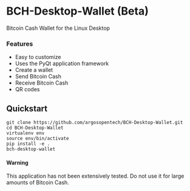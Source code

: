 # BCH-Desktop-Wallet (Beta)
Bitcoin Cash Wallet for the Linux Desktop

### Features
- Easy to customize
- Uses the PyQt application framework
- Create a wallet
- Send Bitcoin Cash
- Receive Bitcoin Cash
- QR codes

## Quickstart
```
git clone https://github.com/argosopentech/BCH-Desktop-Wallet.git
cd BCH-Desktop-Wallet
virtualenv env
source env/bin/activate
pip install -e .
bch-desktop-wallet
```

#### Warning
This application has not been extensively tested. Do not use it for large
amounts of Bitcoin Cash.
